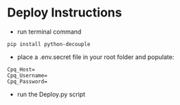 # Deploy Instructions

- run terminal command
 ```
 pip install python-decouple
 ```  

- place a .env.secret file in your root folder and populate:
 ```
Cpq_Host=
Cpq_Username=
Cpq_Password=
 ```

- run the Deploy.py script